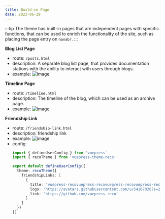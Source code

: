 ```yaml
---
title: Build-in Page
date: 2023-06-29
---
```


:::tip
The theme has built-in pages that are independent pages with specific functions, that can be used to enrich the functionality of the site, such as placing the page entry on `navabr`.
:::

**Blog List Page**

- route: `/posts.html`
- description: A separate blog list page, that provides documentation stations with the ability to interact with users through blogs.
- example:
  ![image](https://github.com/vuepress-reco/vuepress-theme-reco/assets/18067907/49feecbd-e41d-4991-a381-9cb05d611515)

**Timeline Page**

- route: `/timeline.html`
- description: The timeline of the blog, which can be used as an archive page.
- example:
  ![image](https://github.com/vuepress-reco/vuepress-theme-reco/assets/18067907/95bcdd13-445b-4fae-aa3d-6d39d8d0ece7)

**Friendship Link**

- route: `/friendship-link.html`
- description: friendship link
- example:
  ![image](https://github.com/vuepress-reco/vuepress-theme-reco/assets/18067907/4a939b03-0f5e-4bb5-980c-8a2e6120a654)
- config:
  ```ts
  import { defineUserConfig } from 'vuepress'
  import { recoTheme } from 'vuepress-theme-reco'

  export default defineUserConfig({
    theme: recoTheme({
      friendshipLinks: [
        {
          title: 'vuepress-recovuepress-recovuepress-recovuepress-reco',
          logo: 'https://avatars.githubusercontent.com/u/54167020?s=200&v=4',
          link: 'https://github.com/vuepress-reco'
        }
      ]
    })
  })
  ```
